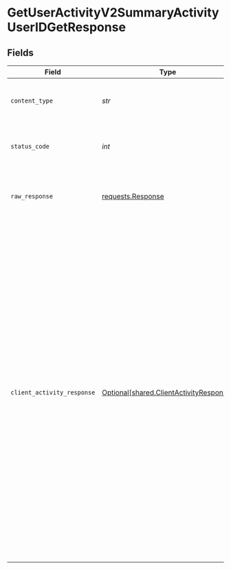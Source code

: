 # GetUserActivityV2SummaryActivityUserIDGetResponse


## Fields

| Field                                                                                                                                                                                                                                                                                                                                                                                                                                                                                                                         | Type                                                                                                                                                                                                                                                                                                                                                                                                                                                                                                                          | Required                                                                                                                                                                                                                                                                                                                                                                                                                                                                                                                      | Description                                                                                                                                                                                                                                                                                                                                                                                                                                                                                                                   | Example                                                                                                                                                                                                                                                                                                                                                                                                                                                                                                                       |
| ----------------------------------------------------------------------------------------------------------------------------------------------------------------------------------------------------------------------------------------------------------------------------------------------------------------------------------------------------------------------------------------------------------------------------------------------------------------------------------------------------------------------------- | ----------------------------------------------------------------------------------------------------------------------------------------------------------------------------------------------------------------------------------------------------------------------------------------------------------------------------------------------------------------------------------------------------------------------------------------------------------------------------------------------------------------------------- | ----------------------------------------------------------------------------------------------------------------------------------------------------------------------------------------------------------------------------------------------------------------------------------------------------------------------------------------------------------------------------------------------------------------------------------------------------------------------------------------------------------------------------- | ----------------------------------------------------------------------------------------------------------------------------------------------------------------------------------------------------------------------------------------------------------------------------------------------------------------------------------------------------------------------------------------------------------------------------------------------------------------------------------------------------------------------------- | ----------------------------------------------------------------------------------------------------------------------------------------------------------------------------------------------------------------------------------------------------------------------------------------------------------------------------------------------------------------------------------------------------------------------------------------------------------------------------------------------------------------------------- |
| `content_type`                                                                                                                                                                                                                                                                                                                                                                                                                                                                                                                | *str*                                                                                                                                                                                                                                                                                                                                                                                                                                                                                                                         | :heavy_check_mark:                                                                                                                                                                                                                                                                                                                                                                                                                                                                                                            | HTTP response content type for this operation                                                                                                                                                                                                                                                                                                                                                                                                                                                                                 |                                                                                                                                                                                                                                                                                                                                                                                                                                                                                                                               |
| `status_code`                                                                                                                                                                                                                                                                                                                                                                                                                                                                                                                 | *int*                                                                                                                                                                                                                                                                                                                                                                                                                                                                                                                         | :heavy_check_mark:                                                                                                                                                                                                                                                                                                                                                                                                                                                                                                            | HTTP response status code for this operation                                                                                                                                                                                                                                                                                                                                                                                                                                                                                  |                                                                                                                                                                                                                                                                                                                                                                                                                                                                                                                               |
| `raw_response`                                                                                                                                                                                                                                                                                                                                                                                                                                                                                                                | [requests.Response](https://requests.readthedocs.io/en/latest/api/#requests.Response)                                                                                                                                                                                                                                                                                                                                                                                                                                         | :heavy_check_mark:                                                                                                                                                                                                                                                                                                                                                                                                                                                                                                            | Raw HTTP response; suitable for custom response parsing                                                                                                                                                                                                                                                                                                                                                                                                                                                                       |                                                                                                                                                                                                                                                                                                                                                                                                                                                                                                                               |
| `client_activity_response`                                                                                                                                                                                                                                                                                                                                                                                                                                                                                                    | [Optional[shared.ClientActivityResponse]](../../models/shared/clientactivityresponse.md)                                                                                                                                                                                                                                                                                                                                                                                                                                      | :heavy_minus_sign:                                                                                                                                                                                                                                                                                                                                                                                                                                                                                                            | Successful Response                                                                                                                                                                                                                                                                                                                                                                                                                                                                                                           | {<br/>"activity": [<br/>{<br/>"date": "2023-10-11T13:26:10+00:00",<br/>"calendar_date": "2023-10-11",<br/>"calories_total": 100,<br/>"calories_active": 2000,<br/>"steps": 10000,<br/>"daily_movement": 200,<br/>"low": 6400,<br/>"medium": 6400,<br/>"high": 6000,<br/>"floors_climbed": 10,<br/>"timezone_offset": 3600,<br/>"time_zone": "Europe/London",<br/>"heart_rate": {<br/>"avg_bpm": 80,<br/>"min_bpm": 60,<br/>"max_bpm": 100,<br/>"resting_bpm": 60<br/>},<br/>"source": {<br/>"name": "Oura",<br/>"slug": "oura",<br/>"logo": "https://logo_url.com"<br/>},<br/>"user_id": "80426c54-b552-4b06-9b3e-4150a64057f4"<br/>}<br/>]<br/>} |